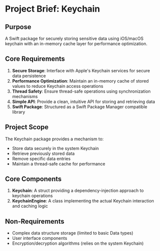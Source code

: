 # Project Brief: Keychain

## Purpose
A Swift package for securely storing sensitive data using iOS/macOS keychain with an in-memory cache layer for performance optimization.

## Core Requirements

1. **Secure Storage**: Interface with Apple's Keychain services for secure data persistence
2. **Performance Optimization**: Maintain an in-memory cache of stored values to reduce Keychain access operations
3. **Thread Safety**: Ensure thread-safe operations using synchronization mechanisms
4. **Simple API**: Provide a clean, intuitive API for storing and retrieving data
5. **Swift Package**: Structured as a Swift Package Manager compatible library

## Project Scope

The Keychain package provides a mechanism to:
- Store data securely in the system Keychain
- Retrieve previously stored data
- Remove specific data entries
- Maintain a thread-safe cache for performance

## Core Components

1. **Keychain**: A struct providing a dependency-injection approach to keychain operations
2. **KeychainEngine**: A class implementing the actual Keychain interaction and caching logic

## Non-Requirements

- Complex data structure storage (limited to basic Data types)
- User interface components
- Encryption/decryption algorithms (relies on the system Keychain)
